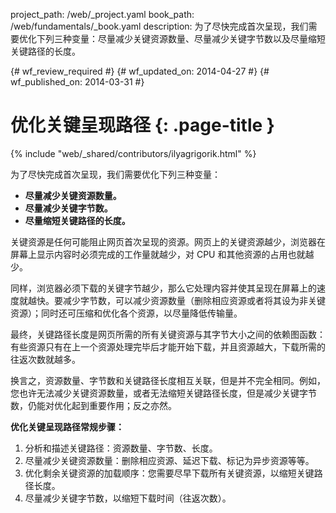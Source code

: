 project_path: /web/_project.yaml
book_path: /web/fundamentals/_book.yaml
description: 为了尽快完成首次呈现，我们需要优化下列三种变量：尽量减少关键资源数量、尽量减少关键字节数以及尽量缩短关键路径的长度。

{# wf_review_required #}
{# wf_updated_on: 2014-04-27 #}
{# wf_published_on: 2014-03-31 #}

# 优化关键呈现路径 {: .page-title }

{% include "web/_shared/contributors/ilyagrigorik.html" %}




为了尽快完成首次呈现，我们需要优化下列三种变量：

* **尽量减少关键资源数量。**
* **尽量减少关键字节数。**
* **尽量缩短关键路径的长度。**

关键资源是任何可能阻止网页首次呈现的资源。网页上的关键资源越少，浏览器在屏幕上显示内容时必须完成的工作量就越少，对 CPU 和其他资源的占用也就越少。

同样，浏览器必须下载的关键字节越少，那么它处理内容并使其呈现在屏幕上的速度就越快。要减少字节数，可以减少资源数量（删除相应资源或者将其设为非关键资源）；同时还可压缩和优化各个资源，以尽量降低传输量。

最终，关键路径长度是网页所需的所有关键资源与其字节大小之间的依赖图函数：有些资源只有在上一个资源处理完毕后才能开始下载，并且资源越大，下载所需的往返次数就越多。

换言之，资源数量、字节数和关键路径长度相互关联，但是并不完全相同。例如，您也许无法减少关键资源数量，或者无法缩短关键路径长度，但是减少关键字节数，仍能对优化起到重要作用；反之亦然。

**优化关键呈现路径常规步骤：**

1. 分析和描述关键路径：资源数量、字节数、长度。
2. 尽量减少关键资源数量：删除相应资源、延迟下载、标记为异步资源等等。
3. 优化剩余关键资源的加载顺序：您需要尽早下载所有关键资源，以缩短关键路径长度。
4. 尽量减少关键字节数，以缩短下载时间（往返次数）。



